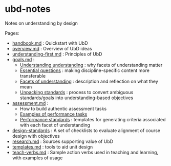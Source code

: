 # ubd-notes

Notes on understanding by design

Pages:

- [handbook.md](/handbook.md) : Quickstart with UbD
- [overview.md](/overview.md) : Overview of UbD ideas
- [understanding-first.md](/understanding-first.md) : Principles of UbD
- [goals.md](/goals.md) : 
    - [Understanding understanding](/goals.md#understanding-understanding) : why facets of understanding matter
    - [Essential questions](/goals.md#essential-questions) : making discipline-specific content more transferable
    - [Facets of understanding](/goals.md#facets-of-understanding) : description and reflection on what they mean
    - [Unpacking standards](/goals.md#unpacking-standards) : process to convert ambiguous standards/goals into understanding-based objectives
- [assessment.md](/assessment.md) : 
    - How to build authentic assessment tasks
    - [Examples of performance tasks](/assessment.md#examples-of-performance-tasks)
    - [Performance standards](/assessment.md#criteria-associated-with-understanding) : templates for generating criteria associated with each facet of understanding
- [design-standards](/design-standards.md) : A set of checklists to evaluate alignment of course design with objectives
- [research.md](/research.md) : Sources supporting value of UbD
- [templates.md](/templates.md) : tools to aid unit design
- [teach-verbs.md](/teach-verbs.md) : Sample action verbs used in teaching and learning, with examples of usage
    

